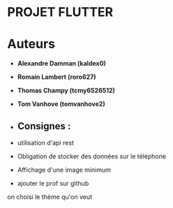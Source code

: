 # PROJET FLUTTER

# Auteurs
- **Alexandre Damman (kaldex0)**
- **Romain Lambert (roro627)**
- **Thomas Champy (tcmy6526512)**
- **Tom Vanhove (tomvanhove2)**

- ## Consignes : 
- utilisation d'api rest
- Obligation de stocker des données sur le téléphone 
- Affichage d'une image minimum
- ajouter le prof sur github

on choisi le thème qu'on veut
